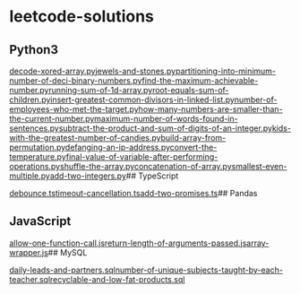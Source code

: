 # leetcode-solutions
## Python3

[decode-xored-array.py](https://github.com/jakubgania/leetcode-solutions/blob/main/Python3/decode-xored-array.py)[jewels-and-stones.py](https://github.com/jakubgania/leetcode-solutions/blob/main/Python3/jewels-and-stones.py)[partitioning-into-minimum-number-of-deci-binary-numbers.py](https://github.com/jakubgania/leetcode-solutions/blob/main/Python3/partitioning-into-minimum-number-of-deci-binary-numbers.py)[find-the-maximum-achievable-number.py](https://github.com/jakubgania/leetcode-solutions/blob/main/Python3/find-the-maximum-achievable-number.py)[running-sum-of-1d-array.py](https://github.com/jakubgania/leetcode-solutions/blob/main/Python3/running-sum-of-1d-array.py)[root-equals-sum-of-children.py](https://github.com/jakubgania/leetcode-solutions/blob/main/Python3/root-equals-sum-of-children.py)[insert-greatest-common-divisors-in-linked-list.py](https://github.com/jakubgania/leetcode-solutions/blob/main/Python3/insert-greatest-common-divisors-in-linked-list.py)[number-of-employees-who-met-the-target.py](https://github.com/jakubgania/leetcode-solutions/blob/main/Python3/number-of-employees-who-met-the-target.py)[how-many-numbers-are-smaller-than-the-current-number.py](https://github.com/jakubgania/leetcode-solutions/blob/main/Python3/how-many-numbers-are-smaller-than-the-current-number.py)[maximum-number-of-words-found-in-sentences.py](https://github.com/jakubgania/leetcode-solutions/blob/main/Python3/maximum-number-of-words-found-in-sentences.py)[subtract-the-product-and-sum-of-digits-of-an-integer.py](https://github.com/jakubgania/leetcode-solutions/blob/main/Python3/subtract-the-product-and-sum-of-digits-of-an-integer.py)[kids-with-the-greatest-number-of-candies.py](https://github.com/jakubgania/leetcode-solutions/blob/main/Python3/kids-with-the-greatest-number-of-candies.py)[build-array-from-permutation.py](https://github.com/jakubgania/leetcode-solutions/blob/main/Python3/build-array-from-permutation.py)[defanging-an-ip-address.py](https://github.com/jakubgania/leetcode-solutions/blob/main/Python3/defanging-an-ip-address.py)[convert-the-temperature.py](https://github.com/jakubgania/leetcode-solutions/blob/main/Python3/convert-the-temperature.py)[final-value-of-variable-after-performing-operations.py](https://github.com/jakubgania/leetcode-solutions/blob/main/Python3/final-value-of-variable-after-performing-operations.py)[shuffle-the-array.py](https://github.com/jakubgania/leetcode-solutions/blob/main/Python3/shuffle-the-array.py)[concatenation-of-array.py](https://github.com/jakubgania/leetcode-solutions/blob/main/Python3/concatenation-of-array.py)[smallest-even-multiple.py](https://github.com/jakubgania/leetcode-solutions/blob/main/Python3/smallest-even-multiple.py)[add-two-integers.py](https://github.com/jakubgania/leetcode-solutions/blob/main/Python3/add-two-integers.py)## TypeScript

[debounce.ts](https://github.com/jakubgania/leetcode-solutions/blob/main/TypeScript/debounce.ts)[timeout-cancellation.ts](https://github.com/jakubgania/leetcode-solutions/blob/main/TypeScript/timeout-cancellation.ts)[add-two-promises.ts](https://github.com/jakubgania/leetcode-solutions/blob/main/TypeScript/add-two-promises.ts)## Pandas

## JavaScript

[allow-one-function-call.js](https://github.com/jakubgania/leetcode-solutions/blob/main/JavaScript/allow-one-function-call.js)[return-length-of-arguments-passed.js](https://github.com/jakubgania/leetcode-solutions/blob/main/JavaScript/return-length-of-arguments-passed.js)[array-wrapper.js](https://github.com/jakubgania/leetcode-solutions/blob/main/JavaScript/array-wrapper.js)## MySQL

[daily-leads-and-partners.sql](https://github.com/jakubgania/leetcode-solutions/blob/main/MySQL/daily-leads-and-partners.sql)[number-of-unique-subjects-taught-by-each-teacher.sql](https://github.com/jakubgania/leetcode-solutions/blob/main/MySQL/number-of-unique-subjects-taught-by-each-teacher.sql)[recyclable-and-low-fat-products.sql](https://github.com/jakubgania/leetcode-solutions/blob/main/MySQL/recyclable-and-low-fat-products.sql)